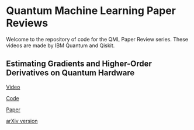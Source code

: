 # Quantum Machine Learning Paper Reviews

Welcome to the repository of code for the QML Paper Review series. These videos are made by IBM Quantum and Qiskit. 

## Estimating Gradients and Higher-Order Derivatives on Quantum Hardware

[Video](https://www.youtube.com/watch?v=oM-WTddjNqA)

[Code](https://github.com/lockwo/Paper-Review/tree/main/Evaluating-Gradients-Quantum-Hardware)

[Paper](https://journals.aps.org/pra/abstract/10.1103/PhysRevA.103.012405)

[arXiv version](https://arxiv.org/abs/2008.06517)
